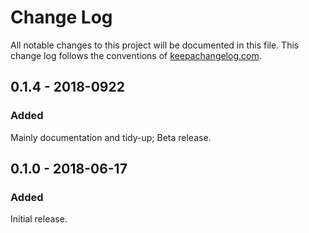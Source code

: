 # Change Log
All notable changes to this project will be documented in this file. This change log follows the conventions of [keepachangelog.com](http://keepachangelog.com/).

## 0.1.4 - 2018-0922

### Added
Mainly documentation and tidy-up; Beta release.

## 0.1.0 - 2018-06-17
### Added
Initial release.

[Unreleased]: https://github.com/your-name/adl-support/compare/0.1.1...HEAD
[0.1.1]: https://github.com/your-name/adl-support/compare/0.1.0...0.1.1
